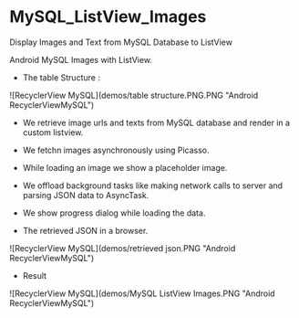 # MySQL_ListView_Images
Display Images and Text from MySQL Database to ListView

Android MySQL Images with ListView.

* The table Structure :

![RecyclerView MySQL](demos/table structure.PNG.PNG "Android RecyclerViewMySQL")

* We retrieve image urls and texts from MySQL database and render in a custom listview.
* We fetchn images asynchronously using Picasso.
* While loading an image we show a placeholder image.
* We offload background tasks like making network calls to server and parsing JSON data to AsyncTask.
* We show progress dialog while loading the data.

* The retrieved JSON in a browser.

![RecyclerView MySQL](demos/retrieved json.PNG "Android RecyclerViewMySQL")

* Result

![RecyclerView MySQL](demos/MySQL ListView Images.PNG "Android RecyclerViewMySQL")

